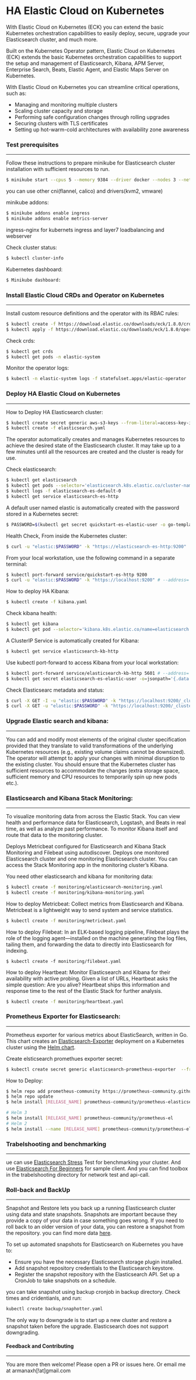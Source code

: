 # HA Elastic Cloud on Kubernetes

With Elastic Cloud on Kubernetes (ECK) you can extend the basic Kubernetes orchestration capabilities to easily deploy, secure, upgrade your Elasticsearch cluster, and much more.

Built on the Kubernetes Operator pattern, Elastic Cloud on Kubernetes (ECK) extends the basic Kubernetes orchestration capabilities to support the setup and management of Elasticsearch, Kibana, APM Server, Enterprise Search, Beats, Elastic Agent, and Elastic Maps Server on Kubernetes.

With Elastic Cloud on Kubernetes you can streamline critical operations, such as:

- Managing and monitoring multiple clusters
- Scaling cluster capacity and storage
- Performing safe configuration changes through rolling upgrades
- Securing clusters with TLS certificates
- Setting up hot-warm-cold architectures with availability zone awareness

### Test prerequisites
---
Follow these instructions to prepare minikube for Elasticsearch cluster installation with sufficient resources to run.

```bash
$ minikube start --cpus 5 --memory 9384 --driver docker --nodes 3 --network-plugin=cni --cni=calico 
```
you can use other cni(flannel, calico) and drivers(kvm2, vmware)

minikube addons:
```bash
$ minikube addons enable ingress
$ minikube addons enable metrics-server
```
ingress-nginx for kubernets ingress and layer7 loadbalancing and webserver

Check cluster status:
```bash
$ kubectl cluster-info
```
Kubernetes dashboard:
```bash
$ Minikube dashboard:
```


### Install Elastic Cloud CRDs and Operator on Kubernetes
---
Install custom resource definitions and the operator with its RBAC rules:
```bash
$ kubectl create -f https://download.elastic.co/downloads/eck/1.8.0/crds.yaml
$ kubectl apply -f https://download.elastic.co/downloads/eck/1.8.0/operator.yaml
```

Check crds:
```bash
$ kubectl get crds
$ kubectl get pods -n elastic-system

```

Monitor the operator logs:
```bash
$ kubectl -n elastic-system logs -f statefulset.apps/elastic-operator
```


### Deploy HA Elastic Cloud on Kubernetes
---
How to Deploy HA Elasticsearch cluster:
```bash
$ kubectl create secret generic aws-s3-keys --from-literal=access-key-id='<YOUR-ACCESS-KEY-ID>' --from-literal=access-secret-key='<YOUR-ACCESS-KEY-SECRET>'
$ kubectl create -f elasticsearch.yaml
```

The operator automatically creates and manages Kubernetes resources to achieve the desired state of the Elasticsearch cluster. It may take up to a few minutes until all the resources are created and the cluster is ready for use.

Check elasticsearch:
```bash
$ kubectl get elasticsearch
$ kubectl get pods --selector='elasticsearch.k8s.elastic.co/cluster-name=elasticsearch'
$ kubectl logs -f elasticsearch-es-default-0
$ kubectl get service elasticsearch-es-http
```
A default user named elastic is automatically created with the password stored in a Kubernetes secret:
```bash
$ PASSWORD=$(kubectl get secret quickstart-es-elastic-user -o go-template='{{.data.elastic | base64decode}}')
```
Health Check, From inside the Kubernetes cluster:
```bash
$ curl -u "elastic:$PASSWORD" -k "https://elasticsearch-es-http:9200"
```

From your local workstation, use the following command in a separate terminal:
```bash
$ kubectl port-forward service/quickstart-es-http 9200
$ curl -u "elastic:$PASSWORD" -k "https://localhost:9200" # --address='0.0.0.0'
```


How to deploy HA Kibana:
```bash
$ kubectl create -f kibana.yaml
```

Check kibana health:
```bash
$ kubectl get kibana
$ kubectl get pod --selector='kibana.k8s.elastic.co/name=elasticsearch'
```

A ClusterIP Service is automatically created for Kibana:
```bash
$ kubectl get service elasticsearch-kb-http
```

Use kubectl port-forward to access Kibana from your local workstation:
```bash
$ kubectl port-forward service/elasticsearch-kb-http 5601 # --address='0.0.0.0'
$ kubectl get secret elasticsearch-es-elastic-user -o=jsonpath='{.data.elastic}' | base64 --decode
```

Check Elasticsearc metadata and status:
```bash
$ curl -X GET -I -u "elastic:$PASSWORD" -k "https://localhost:9200/_cluster/health?wait_for_status=yellow&timeout=50s&pretty" -vvv
$ curl -X GET -u "elastic:$PASSWORD" -k "https://localhost:9200/_cluster/health?wait_for_status=yellow&timeout=50s&pretty"
```


### Upgrade Elastic search and kibana:
---
You can add and modify most elements of the original cluster specification provided that they translate to valid transformations of the underlying Kubernetes resources (e.g., existing volume claims cannot be downsized). The operator will attempt to apply your changes with minimal disruption to the existing cluster. You should ensure that the Kubernetes cluster has sufficient resources to accommodate the changes (extra storage space, sufficient memory and CPU resources to temporarily spin up new pods etc.).

### Elasticsearch and Kibana Stack Monitoring:
---
To visualize monitoring data from across the Elastic Stack. You can view health and performance data for Elasticsearch, Logstash, and Beats in real time, as well as analyze past performance.
To monitor Kibana itself and route that data to the monitoring cluster.

Deploys Metricbeat configured for Elasticsearch and Kibana Stack Monitoring and Filebeat using autodiscover. Deploys one monitored Elasticsearch cluster and one monitoring Elasticsearch cluster. You can access the Stack Monitoring app in the monitoring cluster’s Kibana.


You need other elasticsearch and kibana for monitoring data:
```bash
$ kubectl create -f monitoring/elasticsearch-monitoring.yaml
$ kubectl create -f monitoring/kibana-monitoring.yaml
```
How to deploy Metricbeat:
Collect metrics from Elasticsearch and Kibana. Metricbeat is a lightweight way to send system and service statistics.
```bash
$ kubectl create -f monitoring/metricbeat.yaml
```
How to deploy Filebeat:
In an ELK-based logging pipeline, Filebeat plays the role of the logging agent—installed on the machine generating the log files, tailing them, and forwarding the data to directly into Elasticsearch for indexing.
```
$ kubectl create -f monitoring/filebeat.yaml
```
How to deploy Heartbeat:
Monitor Elasticsearch and Kibana for their availability with active probing. Given a list of URLs, Heartbeat asks the simple question: Are you alive? Heartbeat ships this information and response time to the rest of the Elastic Stack for further analysis.
```bash
$ kubectl create -f monitoring/heartbeat.yaml
```

### Prometheus Exporter for Elasticsearch:
---
Prometheus exporter for various metrics about ElasticSearch, written in Go.
This chart creates an [Elasticsearch-Exporter](https://github.com/prometheus-community/elasticsearch_exporter) deployment on a Kubernetes cluster using the [Helm chart](https://github.com/prometheus-community/helm-charts/tree/main/charts/prometheus-elasticsearch-exporter).

Create  elsticsearch promethues exporter secret:
```bash
$ kubectl create secret generic elasticsearch-prometheus-exporter  --from-literal=ES_USER='<ES_USER>' --from-literal=ES_PASSWROD='<ES_PASSWROD>'
```
How to Deploy:
```bash
$ helm repo add prometheus-community https://prometheus-community.github.io/helm-charts
$ helm repo update
$ helm install [RELEASE_NAME] prometheus-community/prometheus-elasticsearch-exporter

# Helm 3
$ helm install [RELEASE_NAME] prometheus-community/prometheus-el
# Helm 2
$ helm install --name [RELEASE_NAME] prometheus-community/prometheus-elasticsearch-exporter
```
### Trabelshooting and benchmarking
---
ue can use [Elasticsearch Stress](https://github.com/logzio/elasticsearch-stress-test) Test for benchmarking your cluster. And use [Elasticsearch For Beginners](https://github.com/oliver006/elasticsearch-hn) for sample client.
And you can find toolbox in the trabelshooting directory for network test and api-call.


### Roll-back and BackUp
---
Snapshot and Restore lets you back up a running Elasticsearch cluster using data and state snapshots. Snapshots are important because they provide a copy of your data in case something goes wrong. If you need to roll back to an older version of your data, you can restore a snapshot from the repository. you can find more data [here](https://www.elastic.co/guide/en/kibana/current/snapshot-repositories.html).

To set up automated snapshots for Elasticsearch on Kubernetes you have to:

- Ensure you have the necessary Elasticsearch storage plugin installed.
- Add snapshot repository credentials to the Elasticsearch keystore.
- Register the snapshot repository with the Elasticsearch API.
Set up a CronJob to take snapshots on a schedule.

you can take snapshot using backup cronjob in backup directory.
Check times and cridentianls, and run:
```bash
kubectl create backup/snaphotter.yaml
```

The only way to downgrade is to start up a new cluster and restore a snapshot taken before the upgrade. Elasticsearch does not support downgrading.

#### Feedback and Contributing
---
You are more then welcome! Please open a PR or issues here.
Or email me at armanaxh[!at]gmail.com
